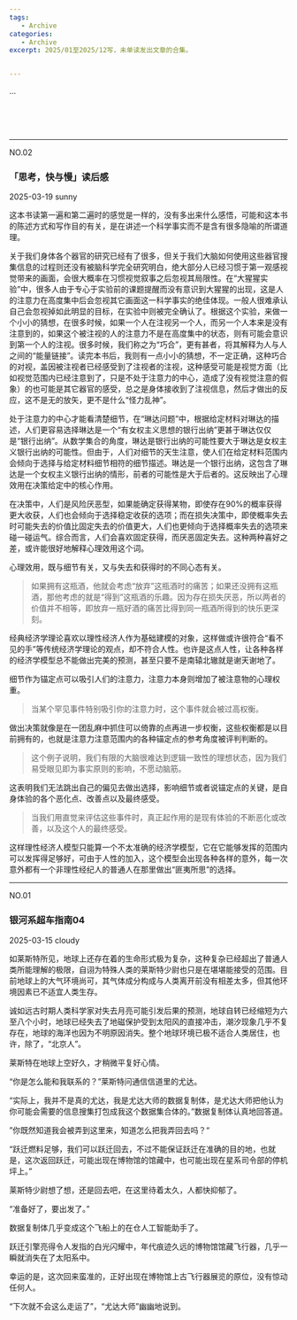 ```yaml
---
tags:
   - Archive
categories:
   - Archive
excerpt: 2025/01至2025/12写，未单读发出文章的合集。


---
```


...

<br>

<br>

<br>

---

NO.02

### 「思考，快与慢」读后感

2025-03-19 sunny



这本书读第一遍和第二遍时的感觉是一样的，没有多出来什么感悟，可能和这本书的陈述方式和写作目的有关，是在讲述一个科学事实而不是含有很多隐喻的所谓道理。



关于我们身体各个器官的研究已经有了很多，但关于我们大脑如何使用这些器官搜集信息的过程则还没有被脑科学完全研究明白，绝大部分人已经习惯于第一观感视觉带来的画面，会很大概率在习惯视觉叙事之后忽视其局限性。在“大猩猩实验”中，很多人由于专心于实验前的课题提醒而没有意识到大猩猩的出现，这是人的注意力在高度集中后会忽视其它画面这一科学事实的绝佳体现。一般人很难承认自己会忽视掉如此明显的目标，在实验中则被完全确认了。根据这个实验，来做一个小小的猜想，在很多时候，如果一个人在注视另一个人，而另一个人本来是没有注意到的，如果这个被注视的人的注意力不是在高度集中的状态，则有可能会意识到第一个人的注视。很多时候，我们称之为“巧合”，更有甚者，将其解释为人与人之间的“能量链接”。读完本书后，我则有一点小小的猜想，不一定正确，这种巧合的对视，盖因被注视者已经感受到了注视者的注视，这种感受可能是视觉方面（比如视觉范围内已经注意到了，只是不处于注意力的中心，造成了没有视觉注意的假象）的也可能是其它器官的感受，总之是身体接收到了注视信息，然后才做出的反应，这不是无的放矢，更不是什么“怪力乱神”。



处于注意力的中心才能看清楚细节，在“琳达问题”中，根据给定材料对琳达的描述，人们更容易选择琳达是一个“有女权主义思想的银行出纳”更甚于琳达仅仅是“银行出纳”。从数学集合的角度，琳达是银行出纳的可能性要大于琳达是女权主义银行出纳的可能性。但由于，人们对细节的天生注意，使人们在给定材料范围内会倾向于选择与给定材料细节相符的细节描述。琳达是一个银行出纳，这包含了琳达是一个女权主义银行出纳的情形，前者的可能性是大于后者的。这反映出了心理效用在决策给定中的核心作用。



在决策中，人们是风险厌恶型，如果能确定获得某物，即使存在90%的概率获得更大收获，人们也会倾向于选择稳定收获的选项；而在损失决策中，即使概率失去时可能失去的价值比固定失去的价值更大，人们也更倾向于选择概率失去的选项来碰一碰运气。综合而言，人们会喜欢固定获得，而厌恶固定失去。这种两种喜好之差，或许能很好地解释心理效用这个词。



心理效用，既与细节有关，又与失去和获得时的不同心态有关。



> 如果拥有这瓶酒，他就会考虑“放弃”这瓶酒时的痛苦；如果还没拥有这瓶酒，那他考虑的就是“得到”这瓶酒的乐趣。因为存在损失厌恶，所以两者的价值并不相等，即放弃一瓶好酒的痛苦比得到同一瓶酒所得到的快乐更深刻。



经典经济学理论喜欢以理性经济人作为基础建模的对象，这样做或许很符合“看不见的手”等传统经济学理论的观点，却不符合人性。也许是这点人性，让各种各样的经济学模型总不能做出完美的预测，甚至只要不是南辕北辙就是谢天谢地了。



细节作为锚定点可以吸引人们的注意力，注意力本身则增加了被注意物的心理权重。



> 当某个罕见事件特别吸引你的注意力时，这个事件就会被过高权衡。



做出决策就像是在一团乱麻中抓住可以倚靠的点再进一步权衡，这些权衡都是以目前拥有的，也就是注意力注意范围内的各种锚定点的参考角度被评判判断的。



> 这个例子说明，我们有限的大脑很难达到逻辑一致性的理想状态，因为我们易受眼见即为事实原则的影响，不愿动脑筋。



这表明我们无法跳出自己的偏见去做出选择，影响细节或者说锚定点的关键，是自身体验的各个恶化点、改善点以及最终感受。



> 当我们用直觉来评估这些事件时，真正起作用的是现有体验的不断恶化或改善，以及这个人的最终感受。



这样理性经济人模型只能算一个不太准确的经济学模型，它在它能够发挥的范围内可以发挥得足够好，可由于人性的加入，这个模型会出现各种各样的意外，每一次意外都有一个非理性经纪人的普通人在那里做出“匪夷所思”的选择。







-----

NO.01

### 银河系超车指南04

2025-03-15 cloudy



如莱斯特所见，地球上还存在着的生命形式极为复杂，这种复杂已经超出了普通人类所能理解的极限，自诩为特殊人类的莱斯特少尉也只是在堪堪能接受的范围。目前地球上的大气环境尚可，其气体成分构成与人类离开前没有相差太多，但其他环境因素已不适宜人类生存。



诚如远古时期人类科学家对失去月亮可能引发后果的预测，地球自转已经缩短为六至八个小时，地球已经失去了地磁保护受到太阳风的直接冲击，潮汐现象几乎不复存在，地球的海洋也因为不明原因消失。整个地球环境已极不适合人类居住，也许，除了，“北京人”。



莱斯特在地球上空好久，才稍微平复好心情。



“你是怎么能和我联系的？”莱斯特问通信信道里的尤达。

“实际上，我并不是真的尤达，我是尤达大师的数据复制体，是尤达大师把他认为你可能会需要的信息搜集打包成我这个数据集合体的。”数据复制体认真地回答道。

”你既然知道我会被弄到这里来，知道怎么把我弄回去吗？“

“跃迁燃料足够，我们可以跃迁回去，不过不能保证跃迁在准确的目的地，也就是，这次返回跃迁，可能出现在博物馆的馆藏中，也可能出现在星系司令部的停机坪上。”

莱斯特少尉想了想，还是回去吧，在这里待着太久，人都快抑郁了。

“准备好了，要出发了。”

数据复制体几乎变成这个飞船上的在仓人工智能助手了。



跃迁引擎亮得令人发指的白光闪耀中，年代痕迹久远的博物馆馆藏飞行器，几乎一瞬就消失在了太阳系中。



幸运的是，这次回来蛮准的，正好出现在博物馆上古飞行器展览的原位，没有惊动任何人。



“下次就不会这么走运了”，“尤达大师”幽幽地说到。



